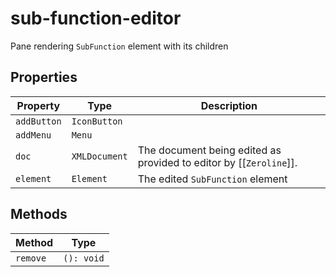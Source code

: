 # sub-function-editor

Pane rendering `SubFunction` element with its children

## Properties

| Property    | Type          | Description                                      |
|-------------|---------------|--------------------------------------------------|
| `addButton` | `IconButton`  |                                                  |
| `addMenu`   | `Menu`        |                                                  |
| `doc`       | `XMLDocument` | The document being edited as provided to editor by [[`Zeroline`]]. |
| `element`   | `Element`     | The edited `SubFunction` element                 |

## Methods

| Method   | Type       |
|----------|------------|
| `remove` | `(): void` |
